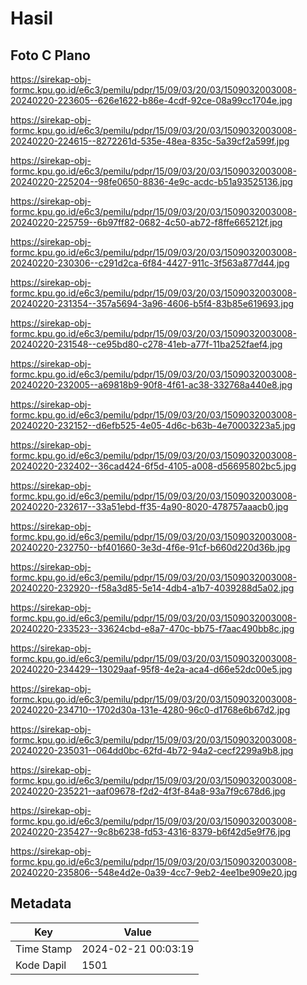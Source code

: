 # Hasil

## Foto C Plano

https://sirekap-obj-formc.kpu.go.id/e6c3/pemilu/pdpr/15/09/03/20/03/1509032003008-20240220-223605--626e1622-b86e-4cdf-92ce-08a99cc1704e.jpg

https://sirekap-obj-formc.kpu.go.id/e6c3/pemilu/pdpr/15/09/03/20/03/1509032003008-20240220-224615--8272261d-535e-48ea-835c-5a39cf2a599f.jpg

https://sirekap-obj-formc.kpu.go.id/e6c3/pemilu/pdpr/15/09/03/20/03/1509032003008-20240220-225204--98fe0650-8836-4e9c-acdc-b51a93525136.jpg

https://sirekap-obj-formc.kpu.go.id/e6c3/pemilu/pdpr/15/09/03/20/03/1509032003008-20240220-225759--6b97ff82-0682-4c50-ab72-f8ffe665212f.jpg

https://sirekap-obj-formc.kpu.go.id/e6c3/pemilu/pdpr/15/09/03/20/03/1509032003008-20240220-230306--c291d2ca-6f84-4427-911c-3f563a877d44.jpg

https://sirekap-obj-formc.kpu.go.id/e6c3/pemilu/pdpr/15/09/03/20/03/1509032003008-20240220-231354--357a5694-3a96-4606-b5f4-83b85e619693.jpg

https://sirekap-obj-formc.kpu.go.id/e6c3/pemilu/pdpr/15/09/03/20/03/1509032003008-20240220-231548--ce95bd80-c278-41eb-a77f-11ba252faef4.jpg

https://sirekap-obj-formc.kpu.go.id/e6c3/pemilu/pdpr/15/09/03/20/03/1509032003008-20240220-232005--a69818b9-90f8-4f61-ac38-332768a440e8.jpg

https://sirekap-obj-formc.kpu.go.id/e6c3/pemilu/pdpr/15/09/03/20/03/1509032003008-20240220-232152--d6efb525-4e05-4d6c-b63b-4e70003223a5.jpg

https://sirekap-obj-formc.kpu.go.id/e6c3/pemilu/pdpr/15/09/03/20/03/1509032003008-20240220-232402--36cad424-6f5d-4105-a008-d56695802bc5.jpg

https://sirekap-obj-formc.kpu.go.id/e6c3/pemilu/pdpr/15/09/03/20/03/1509032003008-20240220-232617--33a51ebd-ff35-4a90-8020-478757aaacb0.jpg

https://sirekap-obj-formc.kpu.go.id/e6c3/pemilu/pdpr/15/09/03/20/03/1509032003008-20240220-232750--bf401660-3e3d-4f6e-91cf-b660d220d36b.jpg

https://sirekap-obj-formc.kpu.go.id/e6c3/pemilu/pdpr/15/09/03/20/03/1509032003008-20240220-232920--f58a3d85-5e14-4db4-a1b7-4039288d5a02.jpg

https://sirekap-obj-formc.kpu.go.id/e6c3/pemilu/pdpr/15/09/03/20/03/1509032003008-20240220-233523--33624cbd-e8a7-470c-bb75-f7aac490bb8c.jpg

https://sirekap-obj-formc.kpu.go.id/e6c3/pemilu/pdpr/15/09/03/20/03/1509032003008-20240220-234429--13029aaf-95f8-4e2a-aca4-d66e52dc00e5.jpg

https://sirekap-obj-formc.kpu.go.id/e6c3/pemilu/pdpr/15/09/03/20/03/1509032003008-20240220-234710--1702d30a-131e-4280-96c0-d1768e6b67d2.jpg

https://sirekap-obj-formc.kpu.go.id/e6c3/pemilu/pdpr/15/09/03/20/03/1509032003008-20240220-235031--064dd0bc-62fd-4b72-94a2-cecf2299a9b8.jpg

https://sirekap-obj-formc.kpu.go.id/e6c3/pemilu/pdpr/15/09/03/20/03/1509032003008-20240220-235221--aaf09678-f2d2-4f3f-84a8-93a7f9c678d6.jpg

https://sirekap-obj-formc.kpu.go.id/e6c3/pemilu/pdpr/15/09/03/20/03/1509032003008-20240220-235427--9c8b6238-fd53-4316-8379-b6f42d5e9f76.jpg

https://sirekap-obj-formc.kpu.go.id/e6c3/pemilu/pdpr/15/09/03/20/03/1509032003008-20240220-235806--548e4d2e-0a39-4cc7-9eb2-4ee1be909e20.jpg


## Metadata

| Key        | Value               |
| ---------- | ------------------- |
| Time Stamp | 2024-02-21 00:03:19 |
| Kode Dapil | 1501                |



